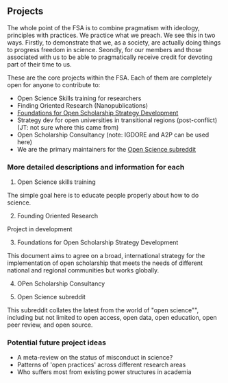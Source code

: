 ## Projects

The whole point of the FSA is to combine pragmatism with ideology, principles with practices. We practice what we preach. We see this in two ways. Firstly, to demonstrate that we, as a society, are actually doing things to progress freedom in science. Seondly, for our members and those associated with us to be able to pragmatically receive credit for devoting part of their time to us.

These are the core projects within the FSA. Each of them are completely open for anyone to contribute to:

* Open Science Skills training for researchers
*	Finding Oriented Research (Nanopublications)
*	[Foundations for Open Scholarship Strategy Development](https://open-scholarship-strategy.github.io/site/)
*	Strategy dev for open universities in transitional regions (post-conflict) (JT: not sure where this came from)
* Open Scholarship Consultancy (note: IGDORE and A2P can be used here)
* We are the primary maintainers for the [Open Science subreddit](https://www.reddit.com/r/Open_Science/)

### More detailed descriptions and information for each

1. Open Science skills training

The simple goal here is to educate people properly about how to do science.

2. Founding Oriented Research

Project in development

3. Foundations for Open Scholarship Strategy Development

This document aims to agree on a broad, international strategy for the implementation of open scholarship that meets the needs of different national and regional communities but works globally.

4. OPen Scholarship Consultancy


5. Open Science subreddit

This subreddit collates the latest from the world of "open science"", including but not limited to open access, open data, open education, open peer review, and open source.


### Potential future project ideas

* A meta-review on the status of misconduct in science?
* Patterns of 'open practices' across different research areas
* Who suffers most from existing power structures in academia